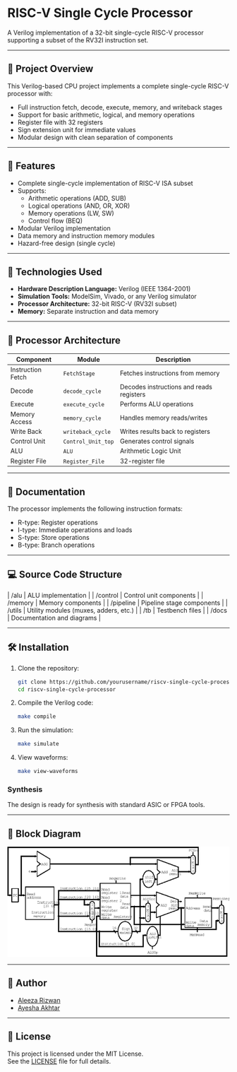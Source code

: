 # RISC-V Single Cycle Processor

A Verilog implementation of a 32-bit single-cycle RISC-V processor supporting a subset of the RV32I instruction set.

---

## 📖 Project Overview

This Verilog-based CPU project implements a complete single-cycle RISC-V processor with:

- Full instruction fetch, decode, execute, memory, and writeback stages
- Support for basic arithmetic, logical, and memory operations
- Register file with 32 registers
- Sign extension unit for immediate values
- Modular design with clean separation of components

---

## 🚀 Features

- Complete single-cycle implementation of RISC-V ISA subset
- Supports:
  - Arithmetic operations (ADD, SUB)
  - Logical operations (AND, OR, XOR)
  - Memory operations (LW, SW)
  - Control flow (BEQ)
- Modular Verilog implementation
- Data memory and instruction memory modules
- Hazard-free design (single cycle)

---

## 🔧 Technologies Used

- **Hardware Description Language:** Verilog (IEEE 1364-2001)
- **Simulation Tools:** ModelSim, Vivado, or any Verilog simulator
- **Processor Architecture:** 32-bit RISC-V (RV32I subset)
- **Memory:** Separate instruction and data memory

---

## 🧠 Processor Architecture

| Component               | Module               | Description                          |
|-------------------------|----------------------|--------------------------------------|
| Instruction Fetch       | `FetchStage`         | Fetches instructions from memory     |
| Decode                  | `decode_cycle`       | Decodes instructions and reads registers |
| Execute                 | `execute_cycle`      | Performs ALU operations              |
| Memory Access           | `memory_cycle`       | Handles memory reads/writes          |
| Write Back              | `writeback_cycle`    | Writes results back to registers     |
| Control Unit            | `Control_Unit_top`   | Generates control signals            |
| ALU                     | `ALU`                | Arithmetic Logic Unit                |
| Register File           | `Register_File`      | 32-register file                     |

---

## 📄 Documentation

The processor implements the following instruction formats:

- R-type: Register operations
- I-type: Immediate operations and loads
- S-type: Store operations
- B-type: Branch operations

---

## 💻 Source Code Structure

| /alu       | ALU implementation                        |
| /control   | Control unit components                   |
| /memory    | Memory components                         |
| /pipeline  | Pipeline stage components                 |
| /utils     | Utility modules (muxes, adders, etc.)     |
| /tb        | Testbench files                           |
| /docs      | Documentation and diagrams                |

---

## 🛠️ Installation
1. Clone the repository:
   ```bash
   git clone https://github.com/yourusername/riscv-single-cycle-processor.git
   cd riscv-single-cycle-processor
   ```
2. Compile the Verilog code:
   ```bash
   make compile
   ```
   
3. Run the simulation:
   ```bash
   make simulate
   ```

4. View waveforms:
   ```bash
   make view-waveforms
   ```

### Synthesis
The design is ready for synthesis with standard ASIC or FPGA tools.

---

## 📸 Block Diagram

![Processor Block Diagram](docs/diagrams/processor-block-diagram.png)

---

## 👥 Author

- [Aleeza Rizwan](https://github.com/its-aleezA)
- [Ayesha Akhtar](https://github.com/AyeshaAkhtar08)

---

## 🔖 License

This project is licensed under the MIT License.  
See the [LICENSE](LICENSE) file for full details.
